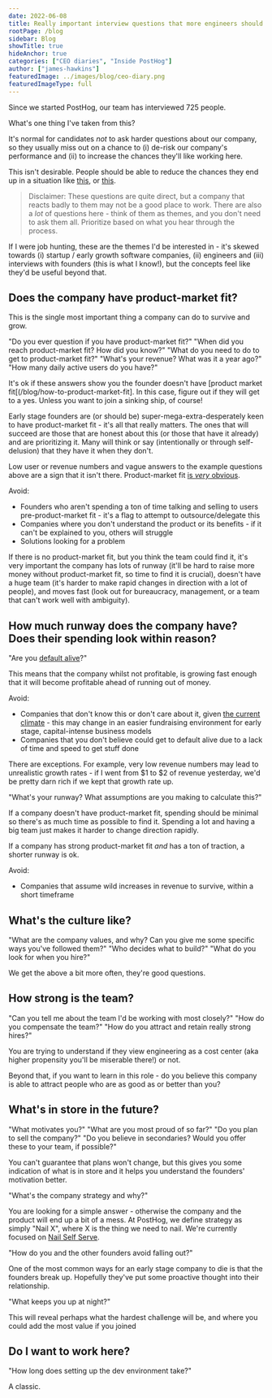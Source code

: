 ```yaml
---
date: 2022-06-08
title: Really important interview questions that more engineers should ask
rootPage: /blog
sidebar: Blog
showTitle: true
hideAnchor: true
categories: ["CEO diaries", "Inside PostHog"]
author: ["james-hawkins"]
featuredImage: ../images/blog/ceo-diary.png
featuredImageType: full
---
```


Since we started PostHog, our team has interviewed 725 people.

What's one thing I've taken from this?

It's normal for candidates _not_ to ask harder questions about our company, so they usually miss out on a chance to (i) de-risk our company's performance and (ii) to increase the chances they'll like working here.

This isn't desirable. People should be able to reduce the chances they end up in a situation like [this](https://twitter.com/carnage4life/status/1532472869334110208), or [this](https://nypost.com/2022/05/26/twitter-rescinds-job-offer-to-new-hire/).

> Disclaimer: These questions are quite direct, but a company that reacts badly to them may not be a good place to work. There are also a _lot_ of questions here - think of them as themes, and you don't need to ask them all. Prioritize based on what you hear through the process.

If I were job hunting, these are the themes I'd be interested in - it's skewed towards (i) startup / early growth software companies, (ii) engineers and (iii) interviews with founders (this is what I know!), but the concepts feel like they'd be useful beyond that.

## Does the company have product-market fit?

This is the single most important thing a company can do to survive and grow.

"Do you ever question if you have product-market fit?"
"When did you reach product-market fit? How did you know?"
"What do you need to do to get to product-market fit?"
"What's your revenue? What was it a year ago?"
"How many daily active users do you have?"

It's ok if these answers show you the founder doesn't have [product market fit[(/blog/how-to-product-market-fit]. In this case, figure out if they will get to a yes. Unless you want to join a sinking ship, of course!

Early stage founders are (or should be) super-mega-extra-desperately keen to have product-market fit - it's all that really matters. The ones that will succeed are those that are honest about this (or those that have it already) and are prioritizing it. Many will think or say (intentionally or through self-delusion) that they have it when they don't. 

Low user or revenue numbers and vague answers to the example questions above are a sign that it isn't there. Product-market fit [is _very_ obvious](https://www.ycombinator.com/library/5z-the-real-product-market-fit).

Avoid:

* Founders who aren't spending a ton of time talking and selling to users pre-product-market fit - it's a flag to attempt to outsource/delegate this
* Companies where you don't understand the product or its benefits - if it can't be explained to you, others will struggle
* Solutions looking for a problem

If there is no product-market fit, but you think the team could find it, it's very important the company has lots of runway (it'll be hard to raise more money without product-market fit, so time to find it is crucial), doesn't have a huge team (it's harder to make rapid changes in direction with a lot of people), and moves fast (look out for bureaucracy, management, or a team that can't work well with ambiguity).

## How much runway does the company have? Does their spending look within reason?

"Are you [default alive](http://www.paulgraham.com/aord.html)?"

This means that the company whilst not profitable, is growing fast enough that it will become profitable ahead of running out of money.

Avoid:

* Companies that don't know this or don't care about it, given [the current climate](https://techcrunch.com/2022/05/06/the-venture-slowdown-isnt-coming-its-here/) - this may change in an easier fundraising environment for early stage, capital-intense business models
* Companies that you don't believe could get to default alive due to a lack of time and speed to get stuff done

There are exceptions. For example, very low revenue numbers may lead to unrealistic growth rates - if I went from $1 to $2 of revenue yesterday, we'd be pretty darn rich if we kept that growth rate up.

"What's your runway? What assumptions are you making to calculate this?"

If a company doesn't have product-market fit, spending should be minimal so there's as much time as possible to find it. Spending a lot and having a big team just makes it harder to change direction rapidly.

If a company has strong product-market fit _and_ has a ton of traction, a shorter runway is ok.

Avoid: 

* Companies that assume wild increases in revenue to survive, within a short timeframe

## What's the culture like?

"What are the company values, and why? Can you give me some specific ways you've followed them?"
"Who decides what to build?"
"What do you look for when you hire?"

We get the above a bit more often, they're good questions.

## How strong is the team?

"Can you tell me about the team I'd be working with most closely?"
"How do you compensate the team?"
"How do you attract and retain really strong hires?"

You are trying to understand if they view engineering as a cost center (aka higher propensity you'll be miserable there!) or not.

Beyond that, if you want to learn in this role - do you believe this company is able to attract people who are as good as or better than you?

## What's in store in the future?

"What motivates you?"
"What are you most proud of so far?"
"Do you plan to sell the company?"
"Do you believe in secondaries? Would you offer these to your team, if possible?"

You can't guarantee that plans won't change, but this gives you some indication of what is in store and it helps you understand the founders' motivation better.

"What's the company strategy and why?"

You are looking for a simple answer - otherwise the company and the product will end up a bit of a mess. At PostHog, we define strategy as simply "Nail X", where X is the thing we need to nail. We're currently focused on [Nail Self Serve](/blog/changing-to-self-serve).

"How do you and the other founders avoid falling out?"

One of the most common ways for an early stage company to die is that the founders break up. Hopefully they've put some proactive thought into their relationship.

"What keeps you up at night?"

This will reveal perhaps what the hardest challenge will be, and where you could add the most value if you joined 

## Do I want to work here?

"How long does setting up the dev environment take?"

A classic.
